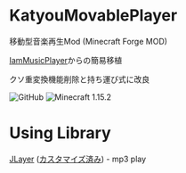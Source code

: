 # KatyouMovablePlayer
移動型音楽再生Mod (Minecraft Forge MOD)

[IamMusicPlayer](https://github.com/TeamFelnull/IamMusicPlayer)からの簡易移植

クソ重変換機能削除と持ち運び式に改良

<img alt="GitHub" src="https://img.shields.io/github/license/teamkun/katyoumovableplayer?style=for-the-badge"> <img alt="Minecraft 1.15.2" src="https://img.shields.io/badge/Minecraft-1.15.2-green.svg?style=for-the-badge">

# Using Library

[JLayer](http://www.javazoom.net/javalayer/javalayer.html) ([カスタマイズ済み](https://github.com/TeamFelnull/JLayerIMPCustom)) - mp3 play

